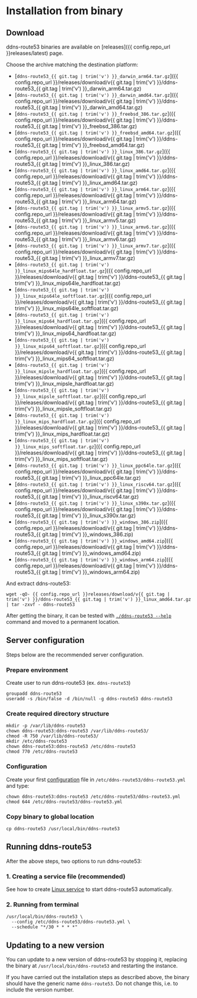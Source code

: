# Installation from binary

## Download

ddns-route53 binaries are available on [releases]({{ config.repo_url }}releases/latest) page.

Choose the archive matching the destination platform:

* [`ddns-route53_{{ git.tag | trim('v') }}_darwin_arm64.tar.gz`]({{ config.repo_url }}/releases/download/v{{ git.tag | trim('v') }}/ddns-route53_{{ git.tag | trim('v') }}_darwin_arm64.tar.gz)
* [`ddns-route53_{{ git.tag | trim('v') }}_darwin_amd64.tar.gz`]({{ config.repo_url }}/releases/download/v{{ git.tag | trim('v') }}/ddns-route53_{{ git.tag | trim('v') }}_darwin_amd64.tar.gz)
* [`ddns-route53_{{ git.tag | trim('v') }}_freebsd_386.tar.gz`]({{ config.repo_url }}/releases/download/v{{ git.tag | trim('v') }}/ddns-route53_{{ git.tag | trim('v') }}_freebsd_386.tar.gz)
* [`ddns-route53_{{ git.tag | trim('v') }}_freebsd_amd64.tar.gz`]({{ config.repo_url }}/releases/download/v{{ git.tag | trim('v') }}/ddns-route53_{{ git.tag | trim('v') }}_freebsd_amd64.tar.gz)
* [`ddns-route53_{{ git.tag | trim('v') }}_linux_386.tar.gz`]({{ config.repo_url }}/releases/download/v{{ git.tag | trim('v') }}/ddns-route53_{{ git.tag | trim('v') }}_linux_386.tar.gz)
* [`ddns-route53_{{ git.tag | trim('v') }}_linux_amd64.tar.gz`]({{ config.repo_url }}/releases/download/v{{ git.tag | trim('v') }}/ddns-route53_{{ git.tag | trim('v') }}_linux_amd64.tar.gz)
* [`ddns-route53_{{ git.tag | trim('v') }}_linux_arm64.tar.gz`]({{ config.repo_url }}/releases/download/v{{ git.tag | trim('v') }}/ddns-route53_{{ git.tag | trim('v') }}_linux_arm64.tar.gz)
* [`ddns-route53_{{ git.tag | trim('v') }}_linux_armv5.tar.gz`]({{ config.repo_url }}/releases/download/v{{ git.tag | trim('v') }}/ddns-route53_{{ git.tag | trim('v') }}_linux_armv5.tar.gz)
* [`ddns-route53_{{ git.tag | trim('v') }}_linux_armv6.tar.gz`]({{ config.repo_url }}/releases/download/v{{ git.tag | trim('v') }}/ddns-route53_{{ git.tag | trim('v') }}_linux_armv6.tar.gz)
* [`ddns-route53_{{ git.tag | trim('v') }}_linux_armv7.tar.gz`]({{ config.repo_url }}/releases/download/v{{ git.tag | trim('v') }}/ddns-route53_{{ git.tag | trim('v') }}_linux_armv7.tar.gz)
* [`ddns-route53_{{ git.tag | trim('v') }}_linux_mips64le_hardfloat.tar.gz`]({{ config.repo_url }}/releases/download/v{{ git.tag | trim('v') }}/ddns-route53_{{ git.tag | trim('v') }}_linux_mips64le_hardfloat.tar.gz)
* [`ddns-route53_{{ git.tag | trim('v') }}_linux_mips64le_softfloat.tar.gz`]({{ config.repo_url }}/releases/download/v{{ git.tag | trim('v') }}/ddns-route53_{{ git.tag | trim('v') }}_linux_mips64le_softfloat.tar.gz)
* [`ddns-route53_{{ git.tag | trim('v') }}_linux_mips64_hardfloat.tar.gz`]({{ config.repo_url }}/releases/download/v{{ git.tag | trim('v') }}/ddns-route53_{{ git.tag | trim('v') }}_linux_mips64_hardfloat.tar.gz)
* [`ddns-route53_{{ git.tag | trim('v') }}_linux_mips64_softfloat.tar.gz`]({{ config.repo_url }}/releases/download/v{{ git.tag | trim('v') }}/ddns-route53_{{ git.tag | trim('v') }}_linux_mips64_softfloat.tar.gz)
* [`ddns-route53_{{ git.tag | trim('v') }}_linux_mipsle_hardfloat.tar.gz`]({{ config.repo_url }}/releases/download/v{{ git.tag | trim('v') }}/ddns-route53_{{ git.tag | trim('v') }}_linux_mipsle_hardfloat.tar.gz)
* [`ddns-route53_{{ git.tag | trim('v') }}_linux_mipsle_softfloat.tar.gz`]({{ config.repo_url }}/releases/download/v{{ git.tag | trim('v') }}/ddns-route53_{{ git.tag | trim('v') }}_linux_mipsle_softfloat.tar.gz)
* [`ddns-route53_{{ git.tag | trim('v') }}_linux_mips_hardfloat.tar.gz`]({{ config.repo_url }}/releases/download/v{{ git.tag | trim('v') }}/ddns-route53_{{ git.tag | trim('v') }}_linux_mips_hardfloat.tar.gz)
* [`ddns-route53_{{ git.tag | trim('v') }}_linux_mips_softfloat.tar.gz`]({{ config.repo_url }}/releases/download/v{{ git.tag | trim('v') }}/ddns-route53_{{ git.tag | trim('v') }}_linux_mips_softfloat.tar.gz)
* [`ddns-route53_{{ git.tag | trim('v') }}_linux_ppc64le.tar.gz`]({{ config.repo_url }}/releases/download/v{{ git.tag | trim('v') }}/ddns-route53_{{ git.tag | trim('v') }}_linux_ppc64le.tar.gz)
* [`ddns-route53_{{ git.tag | trim('v') }}_linux_riscv64.tar.gz`]({{ config.repo_url }}/releases/download/v{{ git.tag | trim('v') }}/ddns-route53_{{ git.tag | trim('v') }}_linux_riscv64.tar.gz)
* [`ddns-route53_{{ git.tag | trim('v') }}_linux_s390x.tar.gz`]({{ config.repo_url }}/releases/download/v{{ git.tag | trim('v') }}/ddns-route53_{{ git.tag | trim('v') }}_linux_s390x.tar.gz)
* [`ddns-route53_{{ git.tag | trim('v') }}_windows_386.zip`]({{ config.repo_url }}/releases/download/v{{ git.tag | trim('v') }}/ddns-route53_{{ git.tag | trim('v') }}_windows_386.zip)
* [`ddns-route53_{{ git.tag | trim('v') }}_windows_amd64.zip`]({{ config.repo_url }}/releases/download/v{{ git.tag | trim('v') }}/ddns-route53_{{ git.tag | trim('v') }}_windows_amd64.zip)
* [`ddns-route53_{{ git.tag | trim('v') }}_windows_arm64.zip`]({{ config.repo_url }}/releases/download/v{{ git.tag | trim('v') }}/ddns-route53_{{ git.tag | trim('v') }}_windows_arm64.zip)

And extract ddns-route53:

```shell
wget -qO- {{ config.repo_url }}releases/download/v{{ git.tag | trim('v') }}/ddns-route53_{{ git.tag | trim('v') }}_linux_amd64.tar.gz | tar -zxvf - ddns-route53
```

After getting the binary, it can be tested with [`./ddns-route53 --help`](../usage/cli.md) command and moved to a
permanent location.

## Server configuration

Steps below are the recommended server configuration.

### Prepare environment

Create user to run ddns-route53 (ex. `ddns-route53`)

```shell
groupadd ddns-route53
useradd -s /bin/false -d /bin/null -g ddns-route53 ddns-route53
```

### Create required directory structure

```shell
mkdir -p /var/lib/ddns-route53
chown ddns-route53:ddns-route53 /var/lib/ddns-route53/
chmod -R 750 /var/lib/ddns-route53/
mkdir /etc/ddns-route53
chown ddns-route53:ddns-route53 /etc/ddns-route53
chmod 770 /etc/ddns-route53
```

### Configuration

Create your first [configuration](../config/index.md) file in `/etc/ddns-route53/ddns-route53.yml` and type:

```shell
chown ddns-route53:ddns-route53 /etc/ddns-route53/ddns-route53.yml
chmod 644 /etc/ddns-route53/ddns-route53.yml
```

### Copy binary to global location

```shell
cp ddns-route53 /usr/local/bin/ddns-route53
```

## Running ddns-route53

After the above steps, two options to run ddns-route53:

### 1. Creating a service file (recommended)

See how to create [Linux service](linux-service.md) to start ddns-route53 automatically.

### 2. Running from terminal

```shell
/usr/local/bin/ddns-route53 \
  --config /etc/ddns-route53/ddns-route53.yml \
  --schedule "*/30 * * * *"
```

## Updating to a new version

You can update to a new version of ddns-route53 by stopping it, replacing the binary at `/usr/local/bin/ddns-route53`
and restarting the instance.

If you have carried out the installation steps as described above, the binary should have the generic name
`ddns-route53`. Do not change this, i.e. to include the version number.
